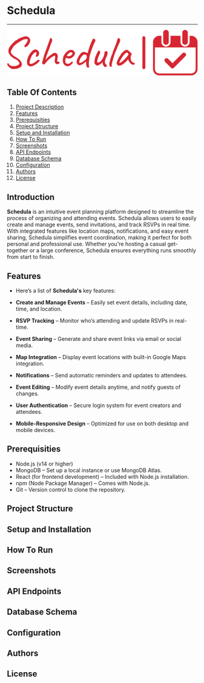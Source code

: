 # Schedula
-----------------------

![logo](client/src/assets/images/schedula-logo.png)


## Table Of Contents

1. [Project Description](#project-description)
2. [Features](#features)
3. [Prerequisities](#prerequesties)
4. [Project Structure](#project-structure)
5. [Setup and Installation](#setup-and-installation)
6. [How To Run](#how-to-run)
7. [Screenshots](#screenshots)
8. [API Endpoints](#api-endpoints)
9. [Database Schema](#database-schema)
10. [Configuration](#configuration)
11. [Authors](#authors)
12. [License](#license)


## Introduction

**Schedula** is an intuitive event planning platform designed to streamline the process of organizing and attending events. Schedula allows users to easily create and manage events, send invitations, and track RSVPs in real time. With integrated features like location maps, notifications, and easy event sharing, Schedula simplifies event coordination, making it perfect for both personal and professional use. Whether you're hosting a casual get-together or a large conference, Schedula ensures everything runs smoothly from start to finish.


## Features

- Here’s a list of **Schedula's** key features:

- **Create and Manage Events** – Easily set event details, including date, time, and location.
- **RSVP Tracking** – Monitor who’s attending and update RSVPs in real-time.
- **Event Sharing** – Generate and share event links via email or social media.
- **Map Integration** – Display event locations with built-in Google Maps integration.
- **Notifications** – Send automatic reminders and updates to attendees.
- **Event Editing** – Modify event details anytime, and notify guests of changes.
- **User Authentication** – Secure login system for event creators and attendees.
- **Mobile-Responsive Design** – Optimized for use on both desktop and mobile devices.

## Prerequisities

- Node.js (v14 or higher)
- MongoDB – Set up a local instance or use MongoDB Atlas.
- React (for frontend development) – Included with Node.js installation.
- npm (Node Package Manager) – Comes with Node.js.
- Git – Version control to clone the repository.

## Project Structure

## Setup and Installation

## How To Run

## Screenshots

## API Endpoints

## Database Schema

## Configuration

## Authors

## License